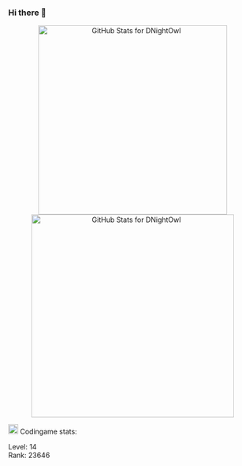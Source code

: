 ### Hi there 👋


<!--<p align="center">
  <img src="https://badge.mediaplus.ma/darkblue/laafilal" width="450"></br>
</p>-->
<p align="center">
  <img src="https://github-readme-stats.vercel.app/api?username=dnightowl&show_icons=true&title_color=fff&icon_color=EB8855&text_color=efefef&theme=dark" alt="GitHub Stats for DNightOwl" width="383">  <img src="https://github-readme-streak-stats.herokuapp.com?user=dnightowl&theme=dark&card_width=500&ring=D3E2DE&fire=EB8855&sideNums=EB8855&currStreakLabel=EB8855)](https://git.io/streak-stats" alt="GitHub Stats for DNightOwl" width="411">
</p>

<img src="https://w7.pngwing.com/pngs/232/519/png-transparent-codingame-hd-logo.png" alt="Codingame logo" width="20"> Codingame stats:
<!-- Codingame starts -->
Level: 14</br>Rank: 23646

<!-- Codingame ends -->


<!--
**DNightOwl/DNightOwl** is a ✨ _special_ ✨ repository because its `README.md` (this file) appears on your GitHub profile.

Here are some ideas to get you started:

- 🔭 I’m currently working on ...
- 🌱 I’m currently learning ...
- 👯 I’m looking to collaborate on ...
- 🤔 I’m looking for help with ...
- 💬 Ask me about ...
- 📫 How to reach me: ...
- 😄 Pronouns: ...
- ⚡ Fun fact: ...
-->
